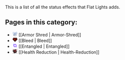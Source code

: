 This is a list of all the status effects that Flat Lights adds.

## Pages in this category:
- <img src="https://github.com/Syi-I/FlatLights/blob/gear_beta/src/main/resources/assets/flatlights/textures/mob_effect/armor_shred.png" width="16" alt=""/> [[Armor Shred | Armor-Shred]]
- <img src="https://github.com/Syi-I/FlatLights/blob/gear_beta/src/main/resources/assets/flatlights/textures/mob_effect/bleed.png" width="16" alt=""/> [[Bleed | Bleed]]
- <img src="https://github.com/Syi-I/FlatLights/blob/gear_beta/src/main/resources/assets/flatlights/textures/mob_effect/entangled.png" width="16" alt=""/> [[Entangled | Entangled]]
- <img src="https://github.com/Syi-I/FlatLights/blob/gear_beta/src/main/resources/assets/flatlights/textures/mob_effect/health_reduction.png" width="16" alt=""/> [[Health Reduction | Health-Reduction]]